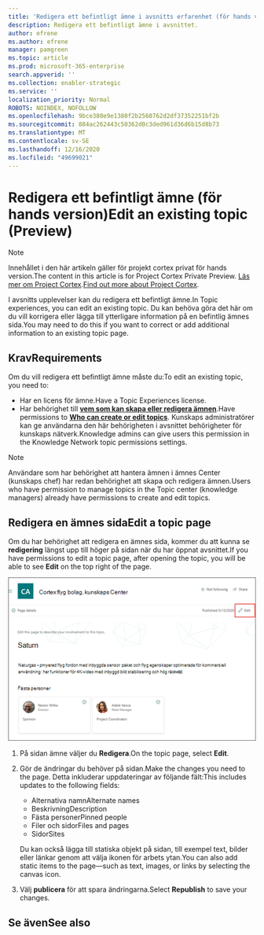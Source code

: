 ```yaml
---
title: 'Redigera ett befintligt ämne i avsnitts erfarenhet (för hands version) '
description: Redigera ett befintligt ämne i avsnittet.
author: efrene
ms.author: efrene
manager: pamgreen
ms.topic: article
ms.prod: microsoft-365-enterprise
search.appverid: ''
ms.collection: enabler-strategic
ms.service: ''
localization_priority: Normal
ROBOTS: NOINDEX, NOFOLLOW
ms.openlocfilehash: 9bce380e9e1380f2b2560762d2df37352251bf2b
ms.sourcegitcommit: 884ac262443c50362d0c3ded961d36d6b15d8b73
ms.translationtype: MT
ms.contentlocale: sv-SE
ms.lasthandoff: 12/16/2020
ms.locfileid: "49699021"
---
```

# <a name="edit-an-existing-topic-preview"></a><span data-ttu-id="61dd2-103">Redigera ett befintligt ämne (för hands version)</span><span class="sxs-lookup"><span data-stu-id="61dd2-103">Edit an existing topic (Preview)</span></span>

> [!Note] 
> <span data-ttu-id="61dd2-104">Innehållet i den här artikeln gäller för projekt cortex privat för hands version.</span><span class="sxs-lookup"><span data-stu-id="61dd2-104">The content in this article is for Project Cortex Private Preview.</span></span> <span data-ttu-id="61dd2-105">[Läs mer om Project Cortex](https://aka.ms/projectcortex).</span><span class="sxs-lookup"><span data-stu-id="61dd2-105">[Find out more about Project Cortex](https://aka.ms/projectcortex).</span></span>

<span data-ttu-id="61dd2-106">I avsnitts upplevelser kan du redigera ett befintligt ämne.</span><span class="sxs-lookup"><span data-stu-id="61dd2-106">In Topic experiences, you can edit an existing topic.</span></span> <span data-ttu-id="61dd2-107">Du kan behöva göra det här om du vill korrigera eller lägga till ytterligare information på en befintlig ämnes sida.</span><span class="sxs-lookup"><span data-stu-id="61dd2-107">You may need to do this if you want to correct or add additional information to an existing topic page.</span></span> 

## <a name="requirements"></a><span data-ttu-id="61dd2-108">Krav</span><span class="sxs-lookup"><span data-stu-id="61dd2-108">Requirements</span></span>

<span data-ttu-id="61dd2-109">Om du vill redigera ett befintligt ämne måste du:</span><span class="sxs-lookup"><span data-stu-id="61dd2-109">To edit an existing topic, you need to:</span></span>
- <span data-ttu-id="61dd2-110">Har en licens för ämne.</span><span class="sxs-lookup"><span data-stu-id="61dd2-110">Have a Topic Experiences license.</span></span>
- <span data-ttu-id="61dd2-111">Har behörighet till [**vem som kan skapa eller redigera ämnen**](https://docs.microsoft.com/microsoft-365/knowledge/topic-experiences-user-permissions).</span><span class="sxs-lookup"><span data-stu-id="61dd2-111">Have permissions to [**Who can create or edit topics**](https://docs.microsoft.com/microsoft-365/knowledge/topic-experiences-user-permissions).</span></span> <span data-ttu-id="61dd2-112">Kunskaps administratörer kan ge användarna den här behörigheten i avsnittet behörigheter för kunskaps nätverk.</span><span class="sxs-lookup"><span data-stu-id="61dd2-112">Knowledge admins can give users this permission in the Knowledge Network topic permissions settings.</span></span> 

> [!Note] 
> <span data-ttu-id="61dd2-113">Användare som har behörighet att hantera ämnen i ämnes Center (kunskaps chef) har redan behörighet att skapa och redigera ämnen.</span><span class="sxs-lookup"><span data-stu-id="61dd2-113">Users who have permission to manage topics in the Topic center (knowledge managers) already have permissions to create and edit topics.</span></span>

## <a name="edit-a-topic-page"></a><span data-ttu-id="61dd2-114">Redigera en ämnes sida</span><span class="sxs-lookup"><span data-stu-id="61dd2-114">Edit a topic page</span></span>

<span data-ttu-id="61dd2-115">Om du har behörighet att redigera en ämnes sida, kommer du att kunna se **redigering** längst upp till höger på sidan när du har öppnat avsnittet.</span><span class="sxs-lookup"><span data-stu-id="61dd2-115">If you have permissions to edit a topic page, after opening the topic, you will be able to see **Edit** on the top right of the page.</span></span>

   ![Redigerings kontroll](../media/knowledge-management/topic-page-edit.png) </br> 

1. <span data-ttu-id="61dd2-117">På sidan ämne väljer du **Redigera**.</span><span class="sxs-lookup"><span data-stu-id="61dd2-117">On the topic page, select **Edit**.</span></span>

2. <span data-ttu-id="61dd2-118">Gör de ändringar du behöver på sidan.</span><span class="sxs-lookup"><span data-stu-id="61dd2-118">Make the changes you need to the page.</span></span> <span data-ttu-id="61dd2-119">Detta inkluderar uppdateringar av följande fält:</span><span class="sxs-lookup"><span data-stu-id="61dd2-119">This includes updates to the following fields:</span></span>

    -  <span data-ttu-id="61dd2-120">Alternativa namn</span><span class="sxs-lookup"><span data-stu-id="61dd2-120">Alternate names</span></span>
    -  <span data-ttu-id="61dd2-121">Beskrivning</span><span class="sxs-lookup"><span data-stu-id="61dd2-121">Description</span></span>
    -  <span data-ttu-id="61dd2-122">Fästa personer</span><span class="sxs-lookup"><span data-stu-id="61dd2-122">Pinned people</span></span>
    -  <span data-ttu-id="61dd2-123">Filer och sidor</span><span class="sxs-lookup"><span data-stu-id="61dd2-123">Files and pages</span></span>
    -  <span data-ttu-id="61dd2-124">Sidor</span><span class="sxs-lookup"><span data-stu-id="61dd2-124">Sites</span></span>

    <span data-ttu-id="61dd2-125">Du kan också lägga till statiska objekt på sidan, till exempel text, bilder eller länkar genom att välja ikonen för arbets ytan.</span><span class="sxs-lookup"><span data-stu-id="61dd2-125">You can also add static items to the page—such as text, images, or links by selecting the canvas icon.</span></span>

3. <span data-ttu-id="61dd2-126">Välj **publicera** för att spara ändringarna.</span><span class="sxs-lookup"><span data-stu-id="61dd2-126">Select **Republish** to save your changes.</span></span>


## <a name="see-also"></a><span data-ttu-id="61dd2-127">Se även</span><span class="sxs-lookup"><span data-stu-id="61dd2-127">See also</span></span>



  






